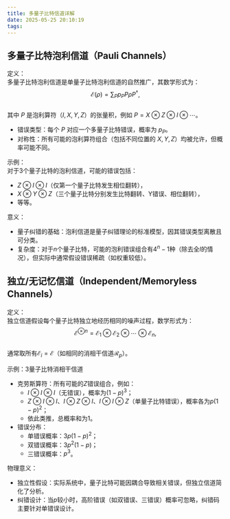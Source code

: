 ```yaml
---
title: 多量子比特信道详解
date: 2025-05-25 20:10:19
tags:
---
```


## 多量子比特泡利信道（Pauli Channels）
定义：  
多量子比特泡利信道是单量子比特泡利信道的自然推广，其数学形式为：  
$$
\mathcal{E}(\rho) = \sum_P p_P P \rho P^\dagger,
$$  
其中 $P$ 是泡利算符（$I, X, Y, Z$）的张量积，例如 $P = X \otimes Z \otimes I \otimes \cdots$。  
- 错误类型：每个 $P$ 对应一个多量子比特错误，概率为 $p_P$。  
- 对称性：所有可能的泡利算符组合（包括不同位置的 $X, Y, Z$）均被允许，但概率可能不同。  

示例：  
对于3个量子比特的泡利信道，可能的错误包括：  
- $Z \otimes I \otimes I$（仅第一个量子比特发生相位翻转），  
- $X \otimes Y \otimes Z$（三个量子比特分别发生比特翻转、Y错误、相位翻转），  
- 等等。  

意义：  
- 量子纠错的基础：泡利信道是量子纠错理论的标准模型，因其错误类型离散且可分类。  
- 复杂度：对于$n$个量子比特，可能的泡利错误组合有$4^n - 1$种（除去全$I$的情况），但实际中通常假设错误稀疏（如权重较低）。  


## 独立/无记忆信道（Independent/Memoryless Channels）
定义：  
独立信道假设每个量子比特独立地经历相同的噪声过程，数学形式为：  
$$
\mathcal{E}^{\otimes n} = \mathcal{E}_1 \otimes \mathcal{E}_2 \otimes \cdots \otimes \mathcal{E}_n,
$$  
通常取所有$\mathcal{E}_i = \mathcal{E}$（如相同的消相干信道$\mathcal{R}_p$）。  

示例：3量子比特消相干信道  
- 克劳斯算符：所有可能的$Z$错误组合，例如：  
  - $I \otimes I \otimes I$（无错误），概率为$(1-p)^3$；  
  - $Z \otimes I \otimes I$、$I \otimes Z \otimes I$、$I \otimes I \otimes Z$（单量子比特错误），概率各为$p(1-p)^2$；  
  - 依此类推，总概率和为1。  
- 错误分布：  
  - 单错误概率：$3p(1-p)^2$；  
  - 双错误概率：$3p^2(1-p)$；  
  - 三错误概率：$p^3$。  

物理意义：  
- 独立性假设：实际系统中，量子比特可能因耦合导致相关错误，但独立信道简化了分析。  
- 纠错设计：当$p$较小时，高阶错误（如双错误、三错误）概率可忽略，纠错码主要针对单错误设计。  

